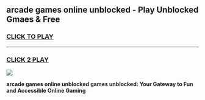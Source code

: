 
## arcade games online unblocked - Play Unblocked Gmaes & Free
<h3>
<a href="https://premium.freeplayer.one?title=arcade_games_online_unblocked&ref=19F">CLICK TO PLAY</a></h3>
<hr>

<h3>
<a href="https://premium.freeplayer.one?title=arcade_games_online_unblocked&ref=19F">CLICK 2 PLAY</a>
  
</h3>

<a href="https://premium.freeplayer.one?title=arcade_games_online_unblocked&ref=19F/"><img src="https://clearcache.store/games.png"></a>


**arcade games online unblocked games unblocked: Your Gateway to Fun and Accessible Online Gaming**
